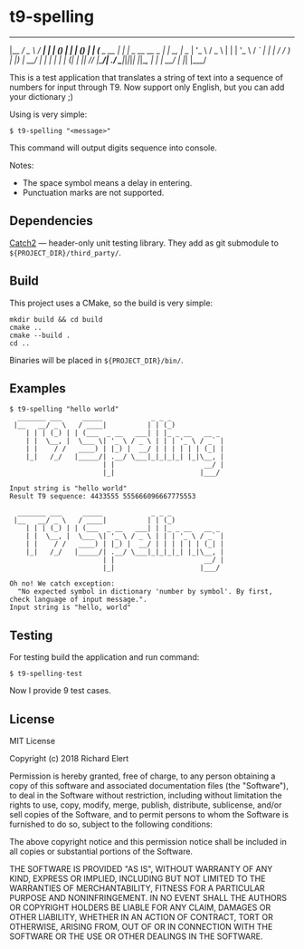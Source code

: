 # t9-spelling
  _______ ___     _____            _ _ _
 |__   __/ _ \   / ____|          | | (_)
    | | | (_) | | (___  _ __   ___| | |_ _ __   __ _
    | |  \__, |  \___ \| '_ \ / _ \ | | | '_ \ / _` |
    | |    / /   ____) | |_) |  __/ | | | | | | (_| |
    |_|   /_/   |_____/| .__/ \___|_|_|_|_| |_|\__, |
                       | |                      __/ |
                       |_|                     |___/

This is a test application that translates a string of text into a sequence of numbers for input through T9. Now support only English, but you can add your dictionary ;)

Using is very simple:

```
$ t9-spelling "<message>"
```

This command will output digits sequence into console. 

Notes:
* The space symbol means a delay in entering.
* Punctuation marks are not supported.

## Dependencies

[Catch2](https://github.com/catchorg/Catch2) — header-only unit testing library. They add as git submodule to `${PROJECT_DIR}/third_party/`.

## Build

This project uses a CMake, so the build is very simple:

```
mkdir build && cd build
cmake ..
cmake --build .
cd ..
```

Binaries will be placed in `${PROJECT_DIR}/bin/`.

## Examples

```
$ t9-spelling "hello world"
  _______ ___     _____            _ _ _
 |__   __/ _ \   / ____|          | | (_)
    | | | (_) | | (___  _ __   ___| | |_ _ __   __ _
    | |  \__, |  \___ \| '_ \ / _ \ | | | '_ \ / _` |
    | |    / /   ____) | |_) |  __/ | | | | | | (_| |
    |_|   /_/   |_____/| .__/ \___|_|_|_|_| |_|\__, |
                       | |                      __/ |
                       |_|                     |___/

Input string is "hello world"
Result T9 sequence: 4433555 555666096667775553
```

```
  _______ ___     _____            _ _ _
 |__   __/ _ \   / ____|          | | (_)
    | | | (_) | | (___  _ __   ___| | |_ _ __   __ _
    | |  \__, |  \___ \| '_ \ / _ \ | | | '_ \ / _` |
    | |    / /   ____) | |_) |  __/ | | | | | | (_| |
    |_|   /_/   |_____/| .__/ \___|_|_|_|_| |_|\__, |
                       | |                      __/ |
                       |_|                     |___/

Oh no! We catch exception:
  "No expected symbol in dictionary 'number by symbol'. By first, check language of input message.".
Input string is "hello, world"
```

## Testing

For testing build the application and run command:

```
$ t9-spelling-test
```

Now I provide 9 test cases.

## License

MIT License

Copyright (c) 2018 Richard Elert

Permission is hereby granted, free of charge, to any person obtaining a copy
of this software and associated documentation files (the "Software"), to deal
in the Software without restriction, including without limitation the rights
to use, copy, modify, merge, publish, distribute, sublicense, and/or sell
copies of the Software, and to permit persons to whom the Software is
furnished to do so, subject to the following conditions:

The above copyright notice and this permission notice shall be included in all
copies or substantial portions of the Software.

THE SOFTWARE IS PROVIDED "AS IS", WITHOUT WARRANTY OF ANY KIND, EXPRESS OR
IMPLIED, INCLUDING BUT NOT LIMITED TO THE WARRANTIES OF MERCHANTABILITY,
FITNESS FOR A PARTICULAR PURPOSE AND NONINFRINGEMENT. IN NO EVENT SHALL THE
AUTHORS OR COPYRIGHT HOLDERS BE LIABLE FOR ANY CLAIM, DAMAGES OR OTHER
LIABILITY, WHETHER IN AN ACTION OF CONTRACT, TORT OR OTHERWISE, ARISING FROM,
OUT OF OR IN CONNECTION WITH THE SOFTWARE OR THE USE OR OTHER DEALINGS IN THE
SOFTWARE.
